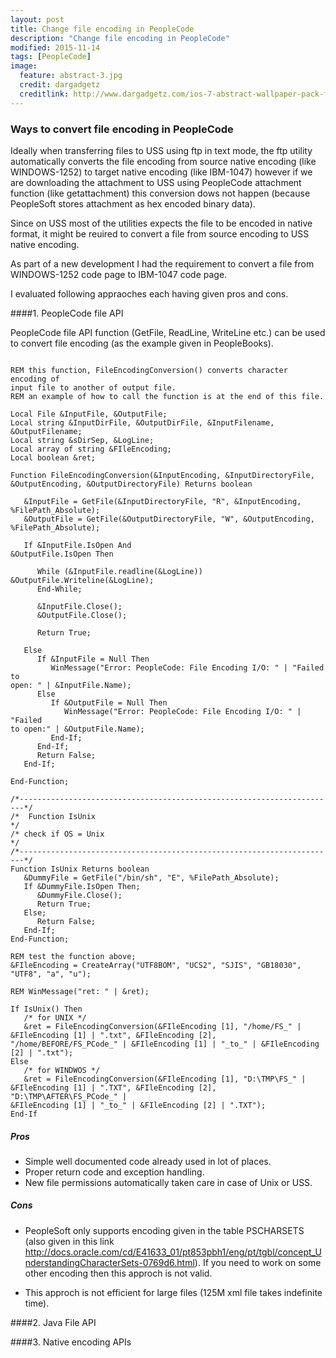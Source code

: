 ```yaml
---
layout: post
title: Change file encoding in PeopleCode
description: "Change file encoding in PeopleCode"
modified: 2015-11-14
tags: [PeopleCode]
image:
  feature: abstract-3.jpg
  credit: dargadgetz
  creditlink: http://www.dargadgetz.com/ios-7-abstract-wallpaper-pack-for-iphone-5-and-ipod-touch-retina/
---
```


### Ways to convert file encoding in PeopleCode

Ideally when transferring files to USS using ftp in text mode, the ftp utility automatically converts the file encoding from source native encoding (like WINDOWS-1252) to target native encoding (like IBM-1047) however if we are downloading the attachment to USS using PeopleCode attachment function (like getattachment) this conversion dows not happen (because PeopleSoft stores attachment as hex encoded binary data).

Since on USS most of the utilities expects the file to be encoded in native format, it might be reuired to convert a file from source encoding to USS native encoding.

As part of a new development I had the requirement to convert a file from WINDOWS-1252 code page to IBM-1047 code page.

I evaluated following appraoches each having given pros and cons.

####1. PeopleCode file API

PeopleCode file API function (GetFile, ReadLine, WriteLine etc.) can be used to convert file encoding (as the example given in PeopleBooks).

~~~~~~

REM this function, FileEncodingConversion() converts character encoding of 
input file to another of output file.
REM an example of how to call the function is at the end of this file.

Local File &InputFile, &OutputFile;
Local string &InputDirFile, &OutputDirFile, &InputFilename, &OutputFilename;
Local string &sDirSep, &LogLine;
Local array of string &FIleEncoding;
Local boolean &ret;

Function FileEncodingConversion(&InputEncoding, &InputDirectoryFile, 
&OutputEncoding, &OutputDirectoryFile) Returns boolean

   &InputFile = GetFile(&InputDirectoryFile, "R", &InputEncoding, 
%FilePath_Absolute);
   &OutputFile = GetFile(&OutputDirectoryFile, "W", &OutputEncoding, 
%FilePath_Absolute);

   If &InputFile.IsOpen And
&OutputFile.IsOpen Then

      While (&InputFile.readline(&LogLine))
&OutputFile.Writeline(&LogLine);
      End-While;

      &InputFile.Close();
      &OutputFile.Close();
      
      Return True;
      
   Else
      If &InputFile = Null Then
         WinMessage("Error: PeopleCode: File Encoding I/O: " | "Failed to 
open: " | &InputFile.Name);
      Else
         If &OutputFile = Null Then
            WinMessage("Error: PeopleCode: File Encoding I/O: " | "Failed
to open:" | &OutputFile.Name);
         End-If;
      End-If;
      Return False;
   End-If;

End-Function;

/*-----------------------------------------------------------------------*/
/*  Function IsUnix                                                      */
/* check if OS = Unix                                                    */
/*-----------------------------------------------------------------------*/
Function IsUnix Returns boolean
   &DummyFile = GetFile("/bin/sh", "E", %FilePath_Absolute);
   If &DummyFile.IsOpen Then;
      &DummyFile.Close();
      Return True;
   Else;
      Return False;
   End-If;
End-Function;

REM test the function above;
&FIleEncoding = CreateArray("UTF8BOM", "UCS2", "SJIS", "GB18030", "UTF8", "a", "u");

REM WinMessage("ret: " | &ret);

If IsUnix() Then
   /* for UNIX */
   &ret = FileEncodingConversion(&FIleEncoding [1], "/home/FS_" | 
&FIleEncoding [1] | ".txt", &FIleEncoding [2], "/home/BEFORE/FS_PCode_" | &FIleEncoding [1] | "_to_" | &FIleEncoding [2] | ".txt");
Else
   /* for WINDWOS */
   &ret = FileEncodingConversion(&FIleEncoding [1], "D:\TMP\FS_" | 
&FIleEncoding [1] | ".TXT", &FIleEncoding [2], "D:\TMP\AFTER\FS_PCode_" | 
&FIleEncoding [1] | "_to_" | &FIleEncoding [2] | ".TXT");
End-If

~~~~~~

##### Pros

* Simple well documented code already used in lot of places.
* Proper return code and exception handling.
* New file permissions automatically taken care in case of Unix or USS.

##### Cons

* PeopleSoft only supports encoding given in the table PSCHARSETS (also given in this link
http://docs.oracle.com/cd/E41633_01/pt853pbh1/eng/pt/tgbl/concept_UnderstandingCharacterSets-0769d6.html). If you need to work on some other encoding then this approch is not valid.

* This approch is not efficient for large files (125M xml file takes indefinite time).

####2. Java File API



####3. Native encoding APIs

